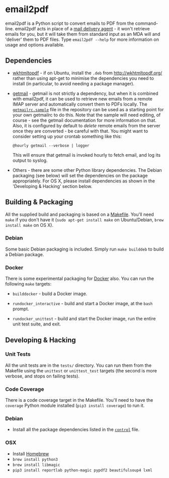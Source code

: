 # email2pdf

email2pdf is a Python script to convert emails to PDF from the command-line.
email2pdf acts in place of a [mail delivery
agent](http://en.wikipedia.org/wiki/Mail_delivery_agent) - it won't retrieve
emails for you, but it will take them from standard input as an MDA will and
'deliver' them to PDF files. Type `email2pdf --help` for more information on
usage and options available.

## Dependencies

* [wkhtmltopdf](http://wkhtmltopdf.org/) - if on Ubuntu, install the `.deb`
  from http://wkhtmltopdf.org/ rather than using apt-get to minimise the
  dependencies you need to install (in particular, to avoid needing a package
  manager).

* [getmail](http://pyropus.ca/software/getmail/) - getmail is not strictly a
  dependency, but when it is combined with email2pdf, it can be used to
  retrieve new emails from a remote IMAP server and automatically convert them
  to PDFs locally. The
  [`getmailrc.sample`](https://github.com/andrewferrier/email2pdf/blob/master/getmailrc.sample)
  file in the repository can be used as a starting point for your own
  getmailrc to do this. Note that the sample will need editing, of course -
  see the getmail documentation for more information on that. Also, it is
  configured by default to *delete* remote emails from the server once they
  are converted - be careful with that. You might want to consider setting up
  your crontab something like this:

      @hourly getmail --verbose | logger

  This will ensure that getmail is invoked hourly to fetch email, and log its
  output to syslog.

* Others - there are some other Python library dependencies. The Debian
  packaging (see below) will set the dependencies on the package
  appropriately. For OS X, please install dependencies as shown in the
  'Developing & Hacking' section below.

## Building & Packaging

All the supplied build and packaging is based on a
[Makefile](https://github.com/andrewferrier/email2pdf/blob/master/Makefile).
You'll need `make` if you don't have it (`sudo apt-get install make` on
Ubuntu/Debian, `brew install make` on OS X).

### Debian

Some basic Debian packaging is included. Simply run `make builddeb` to build a
Debian package.

### Docker

There is some experimental packaging for [Docker](https://www.docker.com/)
also. You can run the following `make` targets:

* `builddocker` - build a Docker image.

* `rundocker_interactive` - build and start a Docker image, at the `bash`
  prompt.

* `rundocker_unittest` - build and start the Docker image, run the entire unit
  test suite, and exit.

## Developing & Hacking

### Unit Tests

All the unit tests are in the `tests/` directory. You can run them from the
Makefile using the `unittest` or `unittest_test` targets (the second is more
verbose, and stops on failing tests).

### Code Coverage

There is a code coverage target in the Makefile. You'll need to have the
`coverage` Python module installed (`pip3 install coverage`) to run it.

### Debian

* Install all the package dependencies listed in the
  [`control`](https://github.com/andrewferrier/email2pdf/blob/master/debian/DEBIAN/control)
  file.

### OSX

* Install [Homebrew](http://brew.sh/)
* `brew install python3`
* `brew install libmagic`
* `pip3 install reportlab python-magic pypdf2 beautifulsoup4 lxml`
